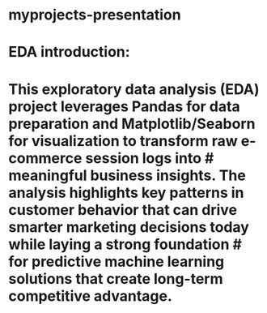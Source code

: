 # myprojects-presentation
# EDA introduction:
# This exploratory data analysis (EDA) project leverages Pandas for data preparation and Matplotlib/Seaborn for visualization to transform raw e-commerce session logs into # meaningful business insights. The analysis highlights key patterns in customer behavior that can drive smarter marketing decisions today while laying a strong foundation # for predictive machine learning solutions that create long-term competitive advantage.
